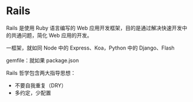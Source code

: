 # Rails

Rails 是使用 Ruby 语言编写的 Web 应用开发框架，目的是通过解决快速开发中的共通问题，简化 Web 应用的开发。

一框架，就如同 Node 中的 Express、Koa，Python 中的 Django、Flash



gemfile：就如果 package.json





Rails 哲学包含两大指导思想：

- 不要自我重复（DRY）
- 多约定，少配置
